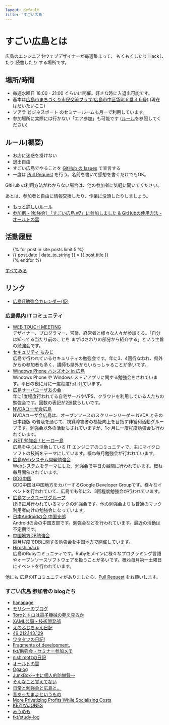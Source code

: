 ```yaml
---
layout: default
title: 'すごい広島'
---
```


# すごい広島とは

広島のエンジニアやウェブデザイナーが毎週集まって、
もくもくしたり Hackしたり 読書したり する場所です。

## 場所/時間

* 毎週水曜日 18:00 - 21:00 ぐらいに開催。好きな時に入退出可能です。
* 基本は[広島市まちづくり市民交流プラザ(広島市中区袋町６番３６号)](http://www.cf.city.hiroshima.jp/m-plaza/) (現在はだいたいここ)
* ソアラ ビジネスポート のセミナールームも月一で利用しています。
* 参加場所に実際には行かない「エア参加」も可能です ([ルール](/rule.html)を参照してください)

## ルール(概要)

* お店に迷惑を掛けない
* 退出自由
* すごい広島でやることを [GitHub の Issues](https://github.com/great-h/great-h.github.io/issues?state=open) で宣言する
* 一度は [Pull Request](https://github.com/great-h/great-h.github.io/pulls) を行う。名前を書いて感想を書くだけでもOK。

GitHub の利用方法がわからない場合は、他の参加者に気軽に聞いてください。

あとは、参加者と自由に情報交換したり、作業に没頭したりしましょう。

* [もっと詳しいルール](/rule.html)
* [参加例 - [勉強会] 「すごい広島 #7」に参加しました & GitHubの使用方法 - オールトの雲](http://ooltcloud.expressweb.jp/201307/article_04231557.html)

## 活動履歴

<ul class="posts">
{% for post in site.posts limit:5 %}
<li><span>{{ post.date | date_to_string }}</span> &raquo; <a href="{{ post.url }}">{{ post.title }}</a></li>
{% endfor %}
</ul>

[すべてみる](/archives.html)

## リンク

* [広島IT勉強会カレンダー(仮)](https://www.google.com/calendar/embed?src=5udlp7brhcnbuv0mq7t0jcmh04@group.calendar.google.com&ctz=Asia/Tokyo)

### 広島県内 ITコミュニティ

* [WEB TOUCH MEETING](http://webtouchmeeting.com/)<br>デザイナー、プログラマー、営業、経営者と様々な人々が参加する。「自分は知ってる当たり前のことを
まずはさわりの部分から紹介する」という主旨の勉強会です。
* [セキュリティ もみじ](https://sites.google.com/site/secmomiji/)<br>広島で行われているセキュリティの勉強会です。年に3、4回行なわれ、県外からの参加者も多く、講師も県外からいらっしゃることが多いです。
* [Windows Phone ハンズオン in 広島](https://www.facebook.com/groups/273162962715808/)<br>Windows Phone や Windows ストアアプリに関する勉強会をされています。平日の夜に月に一度程度行われています。
* [広島サーバユーザ友の会](http://atnd.org/events/39564)<br>年に1度程度行われてる自宅サーバやVPS、クラウドを利用している人たちの勉強会です。回数の表記が2進数らしいです。
* [NVDAユーザ会広島](http://ja.nishimotz.com/nvda_hiroshima)<br>NVDAユーザ会広島は、オープンソースのスクリーンリーダー NVDA とその 日本語版 の普及を通じて、視覚障害者の福祉向上を目指す非営利活動グループです。勉強会以外の活動もされていますが、1ヶ月に一度程度勉強会も行われています。
* [.NET 勉強会 / ヒーロー島](http://heroshima.jp/)<br>広島を中心に活動している IT エンジニアのコミュニティで、主にマイクロソフトの技術をテーマにしています。概ね毎月勉強会が行われています。
* [広島Webシステム開発勉強会](https://twitter.com/hwebsys)<br>Webシステムをテーマにした、勉強会で平日の昼間に行われています。概ね毎月開催されています。
* [GDG中国](https://sites.google.com/site/gdgchugokuofficial/)<br>GDG中国は中国地方をカバーするGoogle Developer Groupです。様々なイベントを行われていて、広島でも年に2、3回程度勉強会が行われています。
* [広島マックユーザグループ](http://hiroshima.mac-ug.net/)<br>ほぼ毎月行われているマックの勉強会です。他の勉強会よりも普通のマック利用者向けの勉強会になっています。
* [日本Androidの会 中国支部](http://www.android-group.jp/index.php?%A5%EF%A1%BC%A5%AD%A5%F3%A5%B0%A5%B0%A5%EB%A1%BC%A5%D7%2F%C3%E6%B9%F1%BB%D9%C9%F4)<br>Androidの会の中国支部です。勉強会などを行われています。最近の活動は不定期です。
* [中国地方DB勉強会](http://dbstudychugoku.github.io/)<br>隔月程度でDBに関する勉強会を中国地方で開催しています。
* [Hiroshima.rb](http://hiroshimarb.github.io/)<br>広島のRubyコミュニティです。Rubyをメインに様々なプログラミング言語やオープンソースソフトウェアを扱うことが多いです。概ね毎月第一土曜日にイベントを行われています。

他にも 広島のITコミュニティがありましたら、[Pull Request](https://github.com/great-h/great-h.github.io/pulls) をお願いします。

### すごい広島 参加者の blogたち

* [hanapage](http://hanapage.wordpress.com/)
* [モリシーのブログ](http://moric.github.io/)
* [Toroとトロは電子機械の夢を見るか](http://106n.net/toro/blog/)
* [XAML公国 - 技術開発部](http://yukilab3.blog.fc2.com/)
* [えのふじちゃん日記](http://enofujityan.tumblr.com/)
* [49.212.143.129](http://tfrkd.org/)
* [ワタタツの日記!](http://kita.dyndns.org/diary/)
* [Fragments of development.](http://ykumano.tumblr.com/)
* [tkt/勉強会・セミナー参加メモ](http://tktstudy.blogspot.jp/)
* [nishimotzの日記](http://d.nishimotz.com)
* [オールトの雲](http://ooltcloud.expressweb.jp/)
* [Ogalog](http://blog.ogatomo.com/)
* [JunkBox～主に個人的防備録～](http://akira-junkbox.blogspot.jp)
* [そんなこと覚えてない](http://blog.eiel.info/)
* [日常と勉強会と広島と。](http://eielh-life.tumblr.com/)
* [昔あったまよというもの](http://majosystems.com/)
* [More Privatizing Profits While Socializing Costs](http://goldbergvariations.tumblr.com/)
* [KEZIYAJONES](http://keziyajones.jp/)
* [みうめも](http://miu811.blogspot.jp/)
* [tkt/study-log](http://tkt-study.tumblr.com/)
